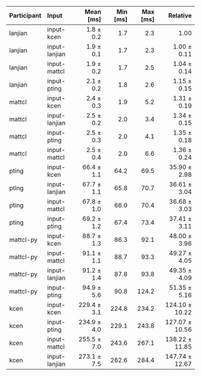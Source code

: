 | Participant | Input | Mean [ms] | Min [ms] | Max [ms] | Relative |
|:---|:---|---:|---:|---:|---:|
| lanjian | input-kcen | 1.8 ± 0.2 | 1.7 | 2.3 | 1.00 |
| lanjian | input-lanjian | 1.9 ± 0.1 | 1.7 | 2.3 | 1.00 ± 0.11 |
| lanjian | input-mattcl | 1.9 ± 0.2 | 1.7 | 2.5 | 1.04 ± 0.14 |
| lanjian | input-pting | 2.1 ± 0.2 | 1.8 | 2.6 | 1.15 ± 0.15 |
| mattcl | input-kcen | 2.4 ± 0.3 | 1.9 | 5.2 | 1.31 ± 0.19 |
| mattcl | input-lanjian | 2.5 ± 0.2 | 2.0 | 3.4 | 1.34 ± 0.15 |
| mattcl | input-pting | 2.5 ± 0.3 | 2.0 | 4.1 | 1.35 ± 0.18 |
| mattcl | input-mattcl | 2.5 ± 0.4 | 2.0 | 6.6 | 1.36 ± 0.24 |
| pting | input-kcen | 66.4 ± 1.1 | 64.2 | 69.5 | 35.90 ± 2.98 |
| pting | input-lanjian | 67.7 ± 1.1 | 65.8 | 70.7 | 36.61 ± 3.04 |
| pting | input-mattcl | 67.8 ± 1.0 | 66.0 | 70.4 | 36.68 ± 3.03 |
| pting | input-pting | 69.2 ± 1.2 | 67.4 | 73.4 | 37.41 ± 3.11 |
| mattcl-py | input-kcen | 88.7 ± 1.3 | 86.3 | 92.1 | 48.00 ± 3.96 |
| mattcl-py | input-mattcl | 91.1 ± 1.1 | 88.7 | 93.3 | 49.27 ± 4.05 |
| mattcl-py | input-lanjian | 91.2 ± 1.4 | 87.8 | 93.8 | 49.35 ± 4.09 |
| mattcl-py | input-pting | 94.9 ± 5.6 | 90.8 | 124.2 | 51.35 ± 5.16 |
| kcen | input-kcen | 229.4 ± 3.1 | 224.8 | 234.2 | 124.10 ± 10.22 |
| kcen | input-pting | 234.9 ± 4.0 | 229.1 | 243.8 | 127.07 ± 10.56 |
| kcen | input-mattcl | 255.5 ± 7.0 | 243.6 | 267.1 | 138.22 ± 11.85 |
| kcen | input-lanjian | 273.1 ± 7.5 | 262.6 | 284.4 | 147.74 ± 12.67 |
